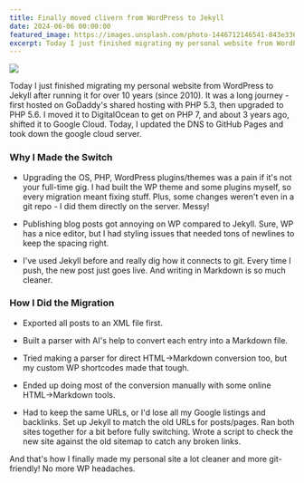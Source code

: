 ```yaml
---
title: Finally moved clivern from WordPress to Jekyll
date: 2024-06-06 00:00:00
featured_image: https://images.unsplash.com/photo-1446712146541-843e336d8154
excerpt: Today I just finished migrating my personal website from WordPress to Jekyll after running it for over 10 years (since 2010). It was a long journey - first hosted on GoDaddy's shared hosting with PHP 5.3, then upgraded to PHP 5.6. I moved it to DigitalOcean to get on PHP 7, and about 3 years ago, shifted it to Google Cloud. Today, I updated the DNS to GitHub Pages and took down the google cloud server.
---
```


![](https://images.unsplash.com/photo-1446712146541-843e336d8154)

Today I just finished migrating my personal website from WordPress to Jekyll after running it for over 10 years (since 2010). It was a long journey - first hosted on GoDaddy's shared hosting with PHP 5.3, then upgraded to PHP 5.6. I moved it to DigitalOcean to get on PHP 7, and about 3 years ago, shifted it to Google Cloud. Today, I updated the DNS to GitHub Pages and took down the google cloud server.

### Why I Made the Switch

- Upgrading the OS, PHP, WordPress plugins/themes was a pain if it's not your full-time gig. I had built the WP theme and some plugins myself, so every migration meant fixing stuff. Plus, some changes weren't even in a git repo - I did them directly on the server. Messy!

- Publishing blog posts got annoying on WP compared to Jekyll. Sure, WP has a nice editor, but I had styling issues that needed tons of newlines to keep the spacing right.

- I've used Jekyll before and really dig how it connects to git. Every time I push, the new post just goes live. And writing in Markdown is so much cleaner.


### How I Did the Migration

- Exported all posts to an XML file first.

- Built a parser with AI's help to convert each entry into a Markdown file.

- Tried making a parser for direct HTML->Markdown conversion too, but my custom WP shortcodes made that tough.

- Ended up doing most of the conversion manually with some online HTML->Markdown tools.

- Had to keep the same URLs, or I'd lose all my Google listings and backlinks. Set up Jekyll to match the old URLs for posts/pages. Ran both sites together for a bit before fully switching. Wrote a script to check the new site against the old sitemap to catch any broken links.


And that's how I finally made my personal site a lot cleaner and more git-friendly! No more WP headaches.
